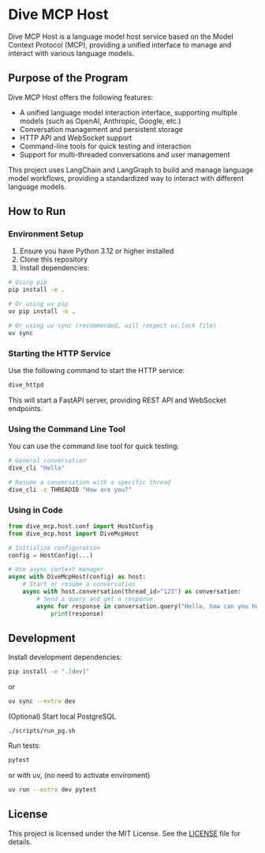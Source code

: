 # Dive MCP Host

Dive MCP Host is a language model host service based on the Model Context Protocol (MCP), providing a unified interface to manage and interact with various language models.

## Purpose of the Program

Dive MCP Host offers the following features:

- A unified language model interaction interface, supporting multiple models (such as OpenAI, Anthropic, Google, etc.)
- Conversation management and persistent storage
- HTTP API and WebSocket support
- Command-line tools for quick testing and interaction
- Support for multi-threaded conversations and user management

This project uses LangChain and LangGraph to build and manage language model workflows, providing a standardized way to interact with different language models.

## How to Run

### Environment Setup

1. Ensure you have Python 3.12 or higher installed
2. Clone this repository
3. Install dependencies:

```bash
# Using pip
pip install -e .

# Or using uv pip
uv pip install -e .

# Or using uv sync (recommended, will respect uv.lock file) 
uv sync
```

### Starting the HTTP Service

Use the following command to start the HTTP service:

```bash
dive_httpd
```

This will start a FastAPI server, providing REST API and WebSocket endpoints.

### Using the Command Line Tool

You can use the command line tool for quick testing:

```bash
# General conversation
dive_cli "Hello"

# Resume a conversation with a specific thread
dive_cli -c THREADID "How are you?"
```

### Using in Code

```python
from dive_mcp.host.conf import HostConfig
from dive_mcp.host import DiveMcpHost

# Initialize configuration
config = HostConfig(...)

# Use async context manager
async with DiveMcpHost(config) as host:
    # Start or resume a conversation
    async with host.conversation(thread_id="123") as conversation:
        # Send a query and get a response
        async for response in conversation.query("Hello, how can you help me today?"):
            print(response)
```

## Development

Install development dependencies:

```bash
pip install -e ".[dev]"
```
or
```bash
uv sync --extra dev
```

(Optional) Start local PostgreSQL
```
./scripts/run_pg.sh
```

Run tests:

```bash
pytest
```
or with uv, (no need to activate enviroment) 
```bash
uv run --extra dev pytest
```

## License

This project is licensed under the MIT License. See the [LICENSE](LICENSE) file for details.
